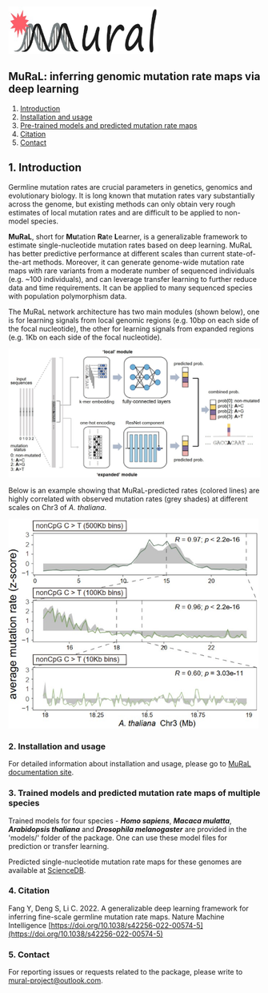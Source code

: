 <img src="./docs/images/mural-logo.jpg" alt="MuRaL logo" width="300"/>

## MuRaL: inferring genomic mutation rate maps via deep learning
1. [Introduction](#Introduction)
2. [Installation and usage](#Usage)
3. [Pre-trained models and predicted mutation rate maps](#Trained_models)
4. [Citation](#Citation)
5. [Contact](#Contact)


## 1. Introduction <a name="Introduction"></a>
Germline mutation rates are crucial parameters in genetics, genomics and evolutionary biology. It is long known that mutation rates vary substantially across the genome, but existing methods can only obtain very rough estimates of local mutation rates and are difficult to be applied to non-model species. 

**MuRaL**, short for **Mu**tation **Ra**te **L**earner, is a generalizable framework to estimate single-nucleotide mutation rates based on deep learning. MuRaL has better predictive performance at different scales than current state-of-the-art methods. Moreover, it can generate genome-wide mutation rate maps with rare variants from a moderate number of sequenced individuals (e.g. ~100 individuals), and can leverage transfer learning to further reduce data and time requirements. It can be applied to many sequenced species with population polymorphism data. 

The MuRaL network architecture has two main modules (shown below), one is for learning signals from local genomic regions (e.g. 10bp on each side of the focal nucleotide), the other for learning signals from expanded regions (e.g. 1Kb on each side of the focal nucleotide).

<img src="./docs/images/model_schematic.jpg" alt="model schematic" width="830"/>

Below is an example showing that MuRaL-predicted rates (colored lines) are highly correlated with observed mutation rates (grey shades) at different scales on Chr3 of *A. thaliana*. 

<img src="./docs/images/regional_correlation_example.jpg" alt="model schematic" width="500"/>

### 2. Installation and usage <a name="Usage"></a>
For detailed information about installation and usage, please go to [MuRaL documentation site](https://mural.readthedocs.io).

### 3. Trained models and predicted mutation rate maps of multiple species <a name="Trained_models"></a>
Trained models for four species - ***Homo sapiens***, ***Macaca mulatta***, ***Arabidopsis thaliana*** and ***Drosophila melanogaster*** are provided in the 'models/' folder of the package. One can use these model files for prediction or transfer learning.
 
Predicted single-nucleotide mutation rate maps for these genomes are available at [ScienceDB](https://www.doi.org/10.11922/sciencedb.01173).

### 4. Citation <a name="Citation"></a>
Fang Y, Deng S, Li C. 2022. A generalizable deep learning framework for inferring fine-scale germline mutation rate maps. Nature Machine Intelligence [https://doi.org/10.1038/s42256-022-00574-5](https://doi.org/10.1038/s42256-022-00574-5)

### 5. Contact <a name="Contact"></a>
For reporting issues or requests related to the package, please write to mural-project@outlook.com.
